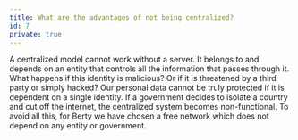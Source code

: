 ```yaml
---
title: What are the advantages of not being centralized?
id: 7
private: true
---
```


A centralized model cannot work without a server. It belongs to and depends on an entity that controls all the information that passes through it. What happens if this identity is malicious? Or if it is threatened by a third party or simply hacked? Our personal data cannot be truly protected if it is dependent on a single identity. If a government decides to isolate a country and cut off the internet, the centralized system becomes non-functional. To avoid all this, for Berty we have chosen a free network which does not depend on any entity or government.
